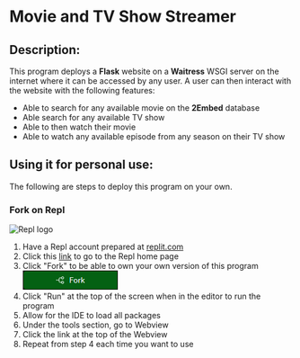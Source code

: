 # Movie and TV Show Streamer
## Description:
This program deploys a **Flask** website on a **Waitress** WSGI server on the internet where it can be accessed by any user. A user can then interact with the website with the following features:
- Able to search for any available movie on the **2Embed** database
- Able search for any available TV show
- Able to then watch their movie
- Able to watch any available episode from any season on their TV show

## Using it for personal use:
The following are steps to deploy this program on your own.
### Fork on Repl
![Repl logo](https://cdn.freebiesupply.com/logos/large/2x/replit-logo-png-transparent.png)
1. Have a Repl account prepared at [replit.com](replit.com)
2. Click this [link](https://replit.com/@yusufs98783/streamingService) to go to the Repl home page
3. Click "Fork" to be able to own your own version of this program
![Fork screen shot](/readme_images/replit_fork.png)
4. Click "Run" at the top of the screen when in the editor to run the program
5. Allow for the IDE to load all packages
6. Under the tools section, go to Webview
7. Click the link at the top of the Webview
8. Repeat from step 4 each time you want to use